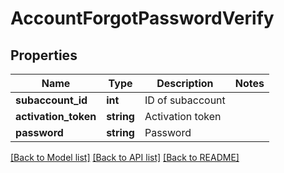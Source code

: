 # AccountForgotPasswordVerify

## Properties
Name | Type | Description | Notes
------------ | ------------- | ------------- | -------------
**subaccount_id** | **int** | ID of subaccount | 
**activation_token** | **string** | Activation token | 
**password** | **string** | Password | 

[[Back to Model list]](../../README.md#documentation-for-models) [[Back to API list]](../../README.md#documentation-for-api-endpoints) [[Back to README]](../../README.md)

